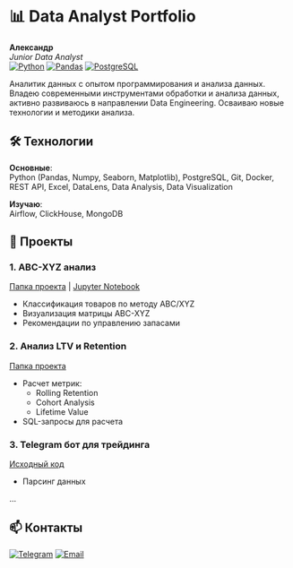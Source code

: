 <!--
**Asahi-UX/Asahi-UX** is a ✨ _special_ ✨ repository because its `README.md` (this file) appears on your GitHub profile.

Here are some ideas to get you started:

- 🔭 I’m currently working on ...
- 🌱 I’m currently learning ...

-->
# 📊 Data Analyst Portfolio 
**Александр**  
*Junior Data Analyst*  
[![Python](https://img.shields.io/badge/Python-3.10+-blue?logo=python)](https://python.org)
[![Pandas](https://img.shields.io/badge/Pandas-2.0+-orange)](https://pandas.pydata.org)
[![PostgreSQL](https://img.shields.io/badge/PostgreSQL-15+-blue?logo=postgresql)](https://postgresql.org)

Аналитик данных с опытом программирования и анализа данных. Владею современными инструментами обработки и анализа данных, активно развиваюсь в направлении Data Engineering. Осваиваю новые технологии и методики анализа.

## 🛠 Технологии
**Основные**:  
Python (Pandas, Numpy, Seaborn, Matplotlib), PostgreSQL, Git, Docker, REST API, Excel, DataLens, Data Analysis, Data Visualization

**Изучаю**:  
Airflow, ClickHouse, MongoDB
<!--
**Инструменты**:  
Jira, Confluence, Excel, Linux
-->
## 🚀 Проекты

### 1. ABC-XYZ анализ
[Папка проекта](/abc-xyz) | [Jupyter Notebook](/abc-xyz/notebooks/analysis.ipynb)
- Классификация товаров по методу ABC/XYZ
- Визуализация матрицы ABC-XYZ
- Рекомендации по управлению запасами

### 2. Анализ LTV и Retention
[Папка проекта](/ltv-retention)
- Расчет метрик:
  - Rolling Retention
  - Cohort Analysis
  - Lifetime Value
- SQL-запросы для расчета

### 3. Telegram бот для трейдинга
[Исходный код](/telegram-stock-bot)
- Парсинг данных 
<!--
- Реализация:
  - /price AAPL
  - /alert 150 USD
- Деплой в Docker
-->
...

## 📫 Контакты
[![Telegram](https://img.shields.io/badge/Telegram-Asahi_Alex-blue)]('https://t.me/@Asahi_Alex')
[![Email](https://img.shields.io/badge/Email-2010016%40mail.ru-red)](mailto:2010016@mail.ru)

